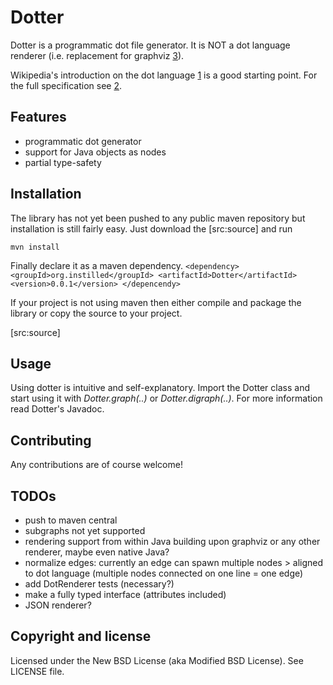 Dotter
======
Dotter is a programmatic dot file generator. It is NOT a dot language renderer 
(i.e. replacement for graphviz [3]).

Wikipedia's introduction on the dot language [1] is a good starting point. For 
the full specification see [2].

[1]: http://en.wikipedia.org/wiki/DOT_language
[2]: http://www.graphviz.org/content/dot-language.
[3]: http://www.graphviz.org/

Features
--------
- programmatic dot generator
- support for Java objects as nodes
- partial type-safety

Installation
------------
The library has not yet been pushed to any public maven repository but 
installation is still fairly easy. Just download the [src:source] and run

`mvn install`

Finally declare it as a maven dependency.
`<dependency>
	<groupId>org.instilled</groupId>
	<artifactId>Dotter</artifactId>
	<version>0.0.1</version>
</depencendy>`

If your project is not using maven then either compile and package the library 
or copy the source to your project.

[src:source] 

Usage
-----
Using dotter is intuitive and self-explanatory. Import the Dotter class and 
start using it with *Dotter.graph(..)* or *Dotter.digraph(..)*. For more
information read Dotter's Javadoc. 

Contributing
------------
Any contributions are of course welcome! 

TODOs
-----
* push to maven central
* subgraphs not yet supported
* rendering support from within Java building upon graphviz or any other 
   renderer, maybe even native Java?
* normalize edges: currently an edge can spawn multiple nodes > aligned to 
   dot language (multiple nodes connected on one line = one edge)
* add DotRenderer tests (necessary?)
* make a fully typed interface (attributes included)
* JSON renderer?

Copyright and license
---------------------
Licensed under the New BSD License (aka Modified BSD License). See LICENSE file.
